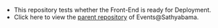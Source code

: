 - This repository tests whether the Front-End is ready for Deployment.
- Click here to view the [parent repository](https://github.com/Surya-Kumar-03/Event-Management) of Events@Sathyabama.
